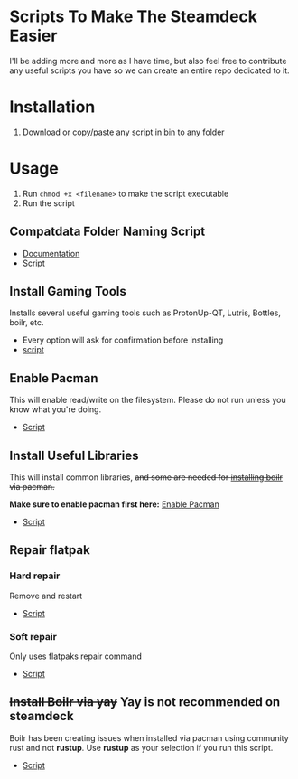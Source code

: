 # Scripts To Make The Steamdeck Easier

I'll be adding more and more as I have time, but also feel free to contribute 
any useful scripts you have so we can create an entire repo dedicated to it.

# Installation

1. Download or copy/paste any script in [bin](https://github.com/DevGuyRash/random_steamdeck_scripts/tree/main/bin) to any folder

# Usage 

1. Run `chmod +x <filename>` to make the script executable
2. Run the script

## Compatdata Folder Naming Script

- [Documentation](https://github.com/DevGuyRash/random_steamdeck_scripts/blob/main/docs/create_links.md)
- [Script](https://github.com/DevGuyRash/random_steamdeck_scripts/blob/main/bin/create_links.sh)

## Install Gaming Tools

Installs several useful gaming tools such as ProtonUp-QT, Lutris, Bottles, boilr, etc.

- Every option will ask for confirmation before installing
- [script](https://github.com/DevGuyRash/random_steamdeck_scripts/blob/main/bin/install_gaming_tools.sh)

## Enable Pacman

This will enable read/write on the filesystem. Please do not run unless you know what you're doing.

- [Script](https://github.com/DevGuyRash/random_steamdeck_scripts/blob/main/bin/enable_pacman.sh)

## Install Useful Libraries

This will install common libraries, ~~and some are needed for [installing boilr](https://github.com/DevGuyRash/random_steamdeck_scripts/blob/main/bin/install_boilr.sh) via pacman.~~

__Make sure to enable pacman first here:__ [Enable Pacman](https://github.com/DevGuyRash/random_steamdeck_scripts/blob/main/bin/enable_pacman.sh)

- [Script](https://github.com/DevGuyRash/random_steamdeck_scripts/blob/main/bin/install_useful_libs.sh)

## Repair flatpak

### Hard repair

Remove and restart

- [Script](https://github.com/DevGuyRash/random_steamdeck_scripts/blob/main/bin/repair_flatpak_hard.sh)

### Soft repair

Only uses flatpaks repair command

- [Script](https://github.com/DevGuyRash/random_steamdeck_scripts/blob/main/bin/repair_flatpak_soft.sh)

## ~~Install Boilr via yay~~ Yay is not recommended on steamdeck

Boilr has been creating issues when installed via pacman using community rust and not 
__rustup__. Use __rustup__ as your selection if you run this script.

- [Script](https://github.com/DevGuyRash/random_steamdeck_scripts/blob/main/bin/install_boilr.sh)
